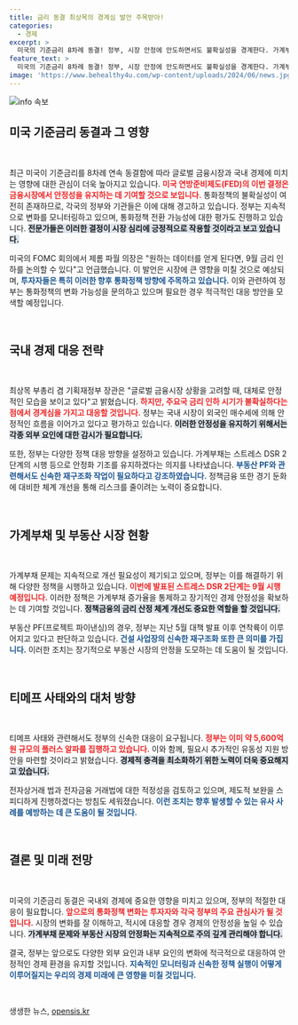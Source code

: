 ```yaml
---
title: 금리 동결 최상목의 경계심 발언 주목받아!
categories:
  - 경제
excerpt: >
  미국의 기준금리 8차례 동결! 정부, 시장 안정에 안도하면서도 불확실성을 경계한다. 가계부채 관리와 부동산 안정 계획도 제시, 앞으로의 정책 대응이 주목된다! 클릭해서 자세한 내용을 확인해보세요!
feature_text: >
  미국의 기준금리 8차례 동결! 정부, 시장 안정에 안도하면서도 불확실성을 경계한다. 가계부채 관리와 부동산 안정 계획도 제시, 앞으로의 정책 대응이 주목된다! 클릭해서 자세한 내용을 확인해보세요!
image: 'https://www.behealthy4u.com/wp-content/uploads/2024/06/news.jpg'
---
```


<p><img src="https://www.behealthy4u.com/wp-content/uploads/2024/06/news.jpg" alt="info 속보" /></p>

<h2 data-ke-size="size26">미국 기준금리 동결과 그 영향</h2>

<p data-ke-size="size16">&nbsp;</p>

<p>최근 미국이 기준금리를 8차례 연속 동결함에 따라 글로벌 금융시장과 국내 경제에 미치는 영향에 대한 관심이 더욱 높아지고 있습니다. <b><span style="color: #ee2323;">미국 연방준비제도(FED)의 이번 결정은 금융시장에서 안정성을 유지하는 데 기여할 것으로 보입니다.</span></b> 통화정책의 불확실성이 여전히 존재하므로, 각국의 정부와 기관들은 이에 대해 경고하고 있습니다. 정부는 지속적으로 변화를 모니터링하고 있으며, 통화정책 전환 가능성에 대한 평가도 진행하고 있습니다. <b><span style="background-color: #21538527;">전문가들은 이러한 결정이 시장 심리에 긍정적으로 작용할 것이라고 보고 있습니다.</span></b></p>

<p>미국의 FOMC 회의에서 제롬 파월 의장은 "원하는 데이터를 얻게 된다면, 9월 금리 인하를 논의할 수 있다"고 언급했습니다. 이 발언은 시장에 큰 영향을 미칠 것으로 예상되며, <b><span style="color: #1a5490;">투자자들은 특히 이러한 향후 통화정책 방향에 주목하고 있습니다.</span></b> 이와 관련하여 정부는 통화정책의 변화 가능성을 문의하고 있으며 필요한 경우 적극적인 대응 방안을 모색할 예정입니다.</p>

<p data-ke-size="size16">&nbsp;</p>

<h2 data-ke-size="size26">국내 경제 대응 전략</h2>

<p data-ke-size="size16">&nbsp;</p>

<p>최상목 부총리 겸 기획재정부 장관은 "글로벌 금융시장 상황을 고려할 때, 대체로 안정적인 모습을 보이고 있다"고 밝혔습니다. <b><span style="color: #ee2323;">하지만, 주요국 금리 인하 시기가 불확실하다는 점에서 경계심을 가지고 대응할 것입니다.</span></b> 정부는 국내 시장이 외국인 매수세에 의해 안정적인 흐름을 이어가고 있다고 평가하고 있습니다. <b><span style="background-color: #21538527;">이러한 안정성을 유지하기 위해서는 각종 외부 요인에 대한 감시가 필요합니다.</span></b></p>

<p>또한, 정부는 다양한 정책 대응 방향을 설정하고 있습니다. 가계부채는 스트레스 DSR 2단계의 시행 등으로 안정화 기조를 유지하겠다는 의지를 나타냈습니다. <b><span style="color: #1a5490;">부동산 PF와 관련해서도 신속한 재구조화 작업이 필요하다고 강조하였습니다.</span></b> 정책금융 또한 경기 둔화에 대비한 체계 개선을 통해 리스크를 줄이려는 노력이 중요합니다.</p>

<p data-ke-size="size16">&nbsp;</p>

<h2 data-ke-size="size26">가계부채 및 부동산 시장 현황</h2>

<p data-ke-size="size16">&nbsp;</p>

<p>가계부채 문제는 지속적으로 개선 필요성이 제기되고 있으며, 정부는 이를 해결하기 위해 다양한 정책을 시행하고 있습니다. <b><span style="color: #ee2323;">이번에 발표된 스트레스 DSR 2단계는 9월 시행 예정입니다.</span></b> 이러한 정책은 가계부채 증가율을 통제하고 장기적인 경제 안정성을 확보하는 데 기여할 것입니다. <b><span style="background-color: #21538527;">정책금융의 금리 산정 체계 개선도 중요한 역할을 할 것입니다.</span></b></p>

<p>부동산 PF(프로젝트 파이낸싱)의 경우, 정부는 지난 5월 대책 발표 이후 연착륙이 이루어지고 있다고 판단하고 있습니다. <b><span style="color: #1a5490;">건설 사업장의 신속한 재구조화 또한 큰 의미를 가집니다.</span></b> 이러한 조치는 장기적으로 부동산 시장의 안정을 도모하는 데 도움이 될 것입니다.</p>

<p data-ke-size="size16">&nbsp;</p>

<h2 data-ke-size="size26">티메프 사태와의 대처 방향</h2>

<p data-ke-size="size16">&nbsp;</p>

<p>티메프 사태와 관련해서도 정부의 신속한 대응이 요구됩니다. <b><span style="color: #ee2323;">정부는 이미 약 5,600억원 규모의 플러스 알파를 집행하고 있습니다.</span></b> 이와 함께, 필요시 추가적인 유동성 지원 방안을 마련할 것이라고 밝혔습니다. <b><span style="background-color: #21538527;">경제적 충격을 최소화하기 위한 노력이 더욱 중요해지고 있습니다.</span></b></p>

<p>전자상거래 법과 전자금융 거래법에 대한 적정성을 검토하고 있으며, 제도적 보완을 스피디하게 진행하겠다는 방침도 세워졌습니다. <b><span style="color: #1a5490;">이런 조치는 향후 발생할 수 있는 유사 사례를 예방하는 데 큰 도움이 될 것입니다.</span></b></p>

<p data-ke-size="size16">&nbsp;</p>

<h2 data-ke-size="size26">결론 및 미래 전망</h2>

<p data-ke-size="size16">&nbsp;</p>

<p>미국의 기준금리 동결은 국내외 경제에 중요한 영향을 미치고 있으며, 정부의 적절한 대응이 필요합니다. <b><span style="color: #ee2323;">앞으로의 통화정책 변화는 투자자와 각국 정부의 주요 관심사가 될 것입니다.</span></b> 시장의 변화를 잘 이해하고, 적시에 대응할 경우 경제의 안정성을 높일 수 있습니다. <b><span style="background-color: #21538527;">가계부채 문제와 부동산 시장의 안정화는 지속적으로 주의 깊게 관리해야 합니다.</span></b> </p>

<p>결국, 정부는 앞으로도 다양한 외부 요인과 내부 요인의 변화에 적극적으로 대응하여 안정적인 경제 환경을 유지할 것입니다. <b><span style="color: #1a5490;">지속적인 모니터링과 신속한 정책 실행이 어떻게 이루어질지는 우리의 경제 미래에 큰 영향을 미칠 것입니다.</span></b></p>

<p data-ke-size="size16">&nbsp;</p>
생생한 뉴스, <a href="https://opensis.kr" rel="dofollow">opensis.kr</a>


